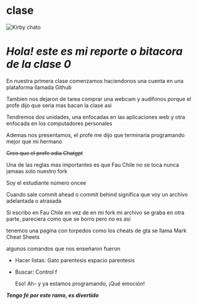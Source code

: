 # clase

![Kirby chato](https://github.com/user-attachments/assets/d0d1ebfd-d6c4-42a4-ba80-c566ff60ffa8)



_**Hola! este es mi reporte o bitacora de la clase 0**_
======

En nuestra primera clase comenzamos haciendonos una cuenta en una plataforma llamada Github

Tambien nos dejaron de tarea comprar una webcam y audifonos porque el profe dijo que seria mas bacan la clase asi

Tendremos dos unidades, una enfocadas en las aplicaciones web y otra enfocada en los computadores personales

Ademas nos presentamos, el profe me dijo que terminaria programando mejor que mi hermano

~~Creo que el profe odia Chatgpt~~

Una de las reglas mas importantes es que Fau Chile no se toca nunca jamaas solo nuestro fork 

Soy el estudiante número oncee

Cuando sale commit ahead o commit behind significa que voy un archivo adelantada o atrasada

Si escribo en Fau Chile en vez de en mi fork mi archivo se graba en otra parte, pareciera como que se borro pero no es asi

tenemos una pagina con torpedos como los cheats de gta se llama Mark Cheat Sheets

algunos comandos que nos enseñaron fueron 

* Hacer listas: Gato parentesis espacio parentesis
* Buscar: Control f

  Eso! Ah- y ya estamos programando, ¡Qué emoción!

_**Tengo fé por este ramo, es divertido**_
